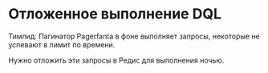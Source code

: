 # Отложенное выполнение DQL

Тимлид: Пагинатор Pagerfanta в фоне выполняет запросы, некоторые не успевают в лимит по времени. 

Нужно отложить эти запросы в Редис для выполнения ночью.